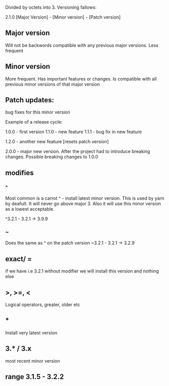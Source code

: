 Divided by octets into 3. Versioning fallows:

2.1.0
[Major Version] - [Minor version] - [Patch version]

## Major version

Will not be backwords compatible with any previous major versions. Less frequent

## Minor version

More frequent. Has important features or changes.
Is compatible with all previous minor versions of that major version

## Patch updates:

bug fixes for this minor version

Example of a release cycle:

1.0.0 - first version
1.1.0 - new feature
1.1.1 - bug fix in new feature

1.2.0 - another new feature [resets patch version]

2.0.0 - major new version. After the project had to introduce breaking changes. Possible breaking changes to 1.0.0

## modifies

### ^

Most common is a carrot ^ - install latest minor version. This is used by yarn by deafult. It will never go above major 3. Also it will use this minor version as a lowest acceptable.

^3.2.1 - 3.2.1 -> 3.9.9

### ~

Does the same as ^ on the patch version
~3.2.1 - 3.2.1 -> 3.2.9

## exact/ =

if we have i.e 3.2.1 without modifier we will install this version and nothing else

## >, >=, <

Logical operators, greater, older etc

## \*

Install very latest version

## 3.\* / 3.x

most recent minor version

## range 3.1.5 - 3.2.2
